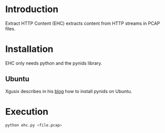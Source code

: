 # Introduction

Extract HTTP Content (EHC) extracts content from HTTP streams in PCAP files.

# Installation

EHC only needs python and the pynids library.

## Ubuntu

Xgusix describes in his [blog](http://xgusix.com/blog/installing-pynids-in-ubuntu-12-10-x64/) how to install pynids on Ubuntu.

# Execution

```bash
python ehc.py <file.pcap>
```

